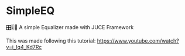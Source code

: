 # SimpleEQ
🎛🎚🎹 A simple Equalizer made with JUCE Framework

This was made following this tutorial: https://www.youtube.com/watch?v=i_Iq4_Kd7Rc
